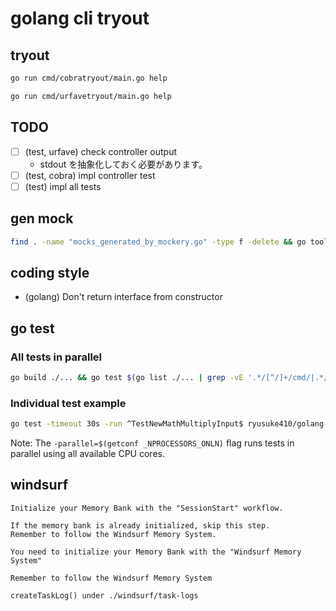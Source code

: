 # golang cli tryout

## tryout

```sh
go run cmd/cobratryout/main.go help
```

```sh
go run cmd/urfavetryout/main.go help
```

## TODO

- [ ] (test, urfave) check controller output
  - stdout を抽象化しておく必要があります。
- [ ] (test, cobra) impl controller test
- [ ] (test) impl all tests

## gen mock

```sh
find . -name "mocks_generated_by_mockery.go" -type f -delete && go tool mockery
```

## coding style

- (golang) Don't return interface from constructor

## go test

### All tests in parallel

```sh
go build ./... && go test $(go list ./... | grep -vE '.*/[^/]+/cmd/|.*/[^/]+/[^/]+/mocks/') -parallel=$(getconf _NPROCESSORS_ONLN)
```

### Individual test example

```sh
go test -timeout 30s -run ^TestNewMathMultiplyInput$ ryusuke410/golang-cli-tryout/internal/usecase
```

Note: The `-parallel=$(getconf _NPROCESSORS_ONLN)` flag runs tests in parallel using all available CPU cores.

## windsurf

```text
Initialize your Memory Bank with the "SessionStart" workflow.

If the memory bank is already initialized, skip this step.
Remember to follow the Windsurf Memory System.
```

```text
You need to initialize your Memory Bank with the "Windsurf Memory System"
```

```text
Remember to follow the Windsurf Memory System
```

```text
createTaskLog() under ./windsurf/task-logs
```
